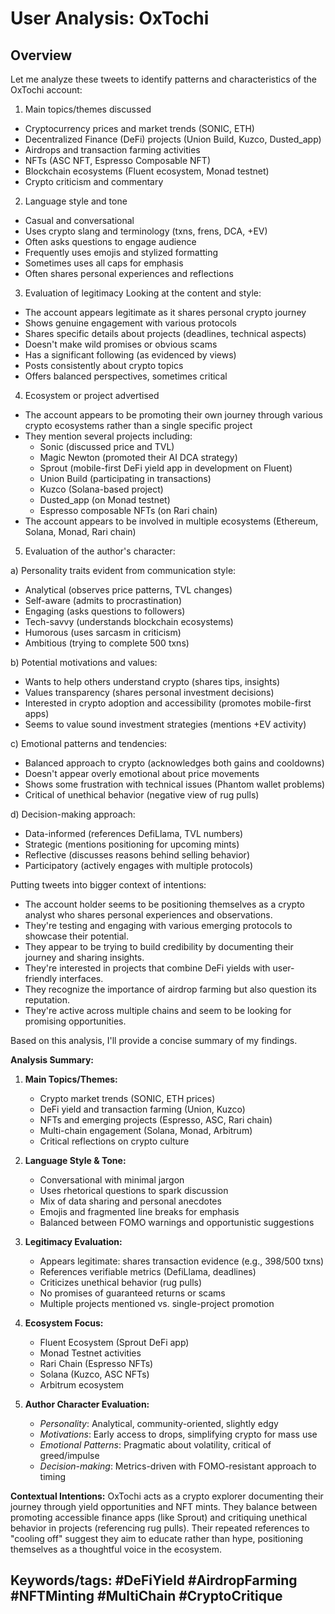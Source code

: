 # User Analysis: OxTochi

## Overview

<think>
Let me analyze these tweets to identify patterns and characteristics of the OxTochi account:

1. Main topics/themes discussed
- Cryptocurrency prices and market trends (SONIC, ETH)
- Decentralized Finance (DeFi) projects (Union Build, Kuzco, Dusted_app)
- Airdrops and transaction farming activities
- NFTs (ASC NFT, Espresso Composable NFT)
- Blockchain ecosystems (Fluent ecosystem, Monad testnet)
- Crypto criticism and commentary

2. Language style and tone
- Casual and conversational
- Uses crypto slang and terminology (txns, frens, DCA, +EV)
- Often asks questions to engage audience
- Frequently uses emojis and stylized formatting
- Sometimes uses all caps for emphasis
- Often shares personal experiences and reflections

3. Evaluation of legitimacy
Looking at the content and style:
- The account appears legitimate as it shares personal crypto journey
- Shows genuine engagement with various protocols
- Shares specific details about projects (deadlines, technical aspects)
- Doesn't make wild promises or obvious scams
- Has a significant following (as evidenced by views)
- Posts consistently about crypto topics
- Offers balanced perspectives, sometimes critical

4. Ecosystem or project advertised
- The account appears to be promoting their own journey through various crypto ecosystems rather than a single specific project
- They mention several projects including:
  - Sonic (discussed price and TVL)
  - Magic Newton (promoted their AI DCA strategy)
  - Sprout (mobile-first DeFi yield app in development on Fluent)
  - Union Build (participating in transactions)
  - Kuzco (Solana-based project)
  - Dusted_app (on Monad testnet)
  - Espresso composable NFTs (on Rari chain)
- The account appears to be involved in multiple ecosystems (Ethereum, Solana, Monad, Rari chain)

5. Evaluation of the author's character:

a) Personality traits evident from communication style:
- Analytical (observes price patterns, TVL changes)
- Self-aware (admits to procrastination)
- Engaging (asks questions to followers)
- Tech-savvy (understands blockchain ecosystems)
- Humorous (uses sarcasm in criticism)
- Ambitious (trying to complete 500 txns)

b) Potential motivations and values:
- Wants to help others understand crypto (shares tips, insights)
- Values transparency (shares personal investment decisions)
- Interested in crypto adoption and accessibility (promotes mobile-first apps)
- Seems to value sound investment strategies (mentions +EV activity)

c) Emotional patterns and tendencies:
- Balanced approach to crypto (acknowledges both gains and cooldowns)
- Doesn't appear overly emotional about price movements
- Shows some frustration with technical issues (Phantom wallet problems)
- Critical of unethical behavior (negative view of rug pulls)

d) Decision-making approach:
- Data-informed (references DefiLlama, TVL numbers)
- Strategic (mentions positioning for upcoming mints)
- Reflective (discusses reasons behind selling behavior)
- Participatory (actively engages with multiple protocols)

Putting tweets into bigger context of intentions:
- The account holder seems to be positioning themselves as a crypto analyst who shares personal experiences and observations.
- They're testing and engaging with various emerging protocols to showcase their potential.
- They appear to be trying to build credibility by documenting their journey and sharing insights.
- They're interested in projects that combine DeFi yields with user-friendly interfaces.
- They recognize the importance of airdrop farming but also question its reputation.
- They're active across multiple chains and seem to be looking for promising opportunities.

Based on this analysis, I'll provide a concise summary of my findings.
</think>

**Analysis Summary:**

1. **Main Topics/Themes:**
   - Crypto market trends (SONIC, ETH prices)
   - DeFi yield and transaction farming (Union, Kuzco)
   - NFTs and emerging projects (Espresso, ASC, Rari chain)
   - Multi-chain engagement (Solana, Monad, Arbitrum)
   - Critical reflections on crypto culture

2. **Language Style & Tone:**
   - Conversational with minimal jargon
   - Uses rhetorical questions to spark discussion
   - Mix of data sharing and personal anecdotes
   - Emojis and fragmented line breaks for emphasis
   - Balanced between FOMO warnings and opportunistic suggestions

3. **Legitimacy Evaluation:**
   - Appears legitimate: shares transaction evidence (e.g., 398/500 txns)
   - References verifiable metrics (DefiLlama, deadlines)
   - Criticizes unethical behavior (rug pulls)
   - No promises of guaranteed returns or scams
   - Multiple projects mentioned vs. single-project promotion

4. **Ecosystem Focus:**
   - Fluent Ecosystem (Sprout DeFi app)
   - Monad Testnet activities
   - Rari Chain (Espresso NFTs)
   - Solana (Kuzco, ASC NFTs)
   - Arbitrum ecosystem

5. **Author Character Evaluation:**
   - *Personality*: Analytical, community-oriented, slightly edgy
   - *Motivations*: Early access to drops, simplifying crypto for mass use
   - *Emotional Patterns*: Pragmatic about volatility, critical of greed/impulse
   - *Decision-making*: Metrics-driven with FOMO-resistant approach to timing

**Contextual Intentions:**
OxTochi acts as a crypto explorer documenting their journey through yield opportunities and NFT mints. They balance between promoting accessible finance apps (like Sprout) and critiquing unethical behavior in projects (referencing rug pulls). Their repeated references to "cooling off" suggest they aim to educate rather than hype, positioning themselves as a thoughtful voice in the ecosystem.

**Keywords/tags:** #DeFiYield #AirdropFarming #NFTMinting #MultiChain #CryptoCritique
---
